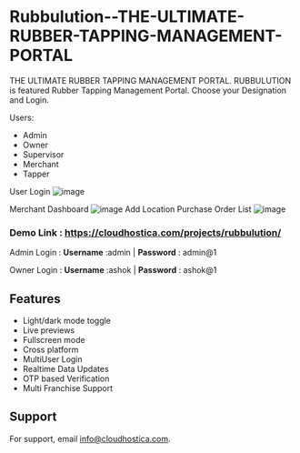 # Rubbulution--THE-ULTIMATE-RUBBER-TAPPING-MANAGEMENT-PORTAL
THE ULTIMATE RUBBER TAPPING MANAGEMENT PORTAL. RUBBULUTION is featured Rubber Tapping Management Portal. Choose your Designation and Login.

Users: 
- Admin
- Owner
- Supervisor
- Merchant
- Tapper

User Login
![image](https://user-images.githubusercontent.com/11161087/181923446-a0870f18-6cb7-438d-a578-7e264f559bd6.png)

Merchant Dashboard
![image](https://user-images.githubusercontent.com/11161087/181908935-eb185995-606d-4a52-b0ce-f33ef3962dcb.png)
Add Location
Purchase Order List
![image](https://user-images.githubusercontent.com/11161087/181908987-4f8941db-b308-4413-9c75-34bae7f5334b.png)


### Demo Link :  https://cloudhostica.com/projects/rubbulution/

Admin Login : **Username** :admin  |  **Password** : admin@1

Owner Login : **Username** :ashok  |  **Password** : ashok@1

## Features

- Light/dark mode toggle
- Live previews
- Fullscreen mode
- Cross platform
- MultiUser Login
- Realtime Data Updates
- OTP based Verification
- Multi Franchise Support

## Support

For support, email info@cloudhostica.com.
